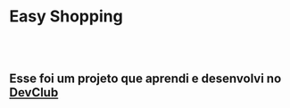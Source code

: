 <h1> Easy Shopping </h1>
<br>
<br>
<h2> Esse foi um projeto que aprendi e desenvolvi no <a href="https://rodolfomori.com.br/devclub">DevClub</a></h2>
